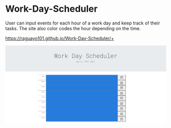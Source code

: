 # Work-Day-Scheduler

User can input events for each hour of a work day and keep track of their tasks. The site also color codes the hour depending on the time. 

https://raguayo101.github.io/Work-Day-Scheduler/+

<img src = "images/screenshot.png" alt="photo of me">